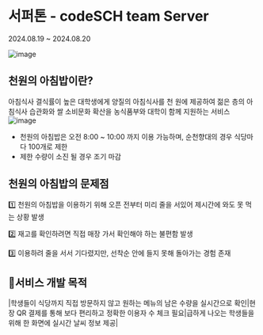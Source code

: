 # 서퍼톤 - codeSCH team Server
2024.08.19 ~ 2024.08.20

![image](https://github.com/user-attachments/assets/8245afce-22dc-4fa8-a96e-f31970cb71c1)

## 천원의 아침밥이란?
아침식사 결식률이 높은 대학생에게 양질의 아침식사를 천 원에 제공하여 젊은 층의 아침식사 습관화와 쌀 소비문화 확산을 농식품부와 대학이 함께 지원하는 서비스
![image](https://github.com/user-attachments/assets/6d97eccc-6604-4b2c-8995-e05f9a95c73b)
- 천원의 아침밥은 오전 8:00 ~ 10:00 까지 이용 가능하며, 순천향대의 경우 식당마다 100개로 제한
- 제한 수량이 소진 될 경우 조기 마감

## 천원의 아침밥의 문제점
1️⃣ 천원의 아침밥을 이용하기 위해 오픈 전부터 미리 줄을 서있어 제시간에 와도 못 먹는 상황 발생

2️⃣ 재고를 확인하려면  직접 매장 가서 확인해야 하는 불편함 발생

3️⃣ 이용하려 줄을 서서 기다렸지만, 선착순 안에 들지 못해 돌아가는 경험 존재

## 📍서비스 개발 목적
|학생들이 식당까지 직접 방문하지 않고 원하는 메뉴의 남은 수량을 실시간으로 확인|현장 QR 결제를 통해 보다 편리하고 정확한 이용자 수 체크 필요|급하게 나오는 학생들을 위해 한 화면에 실시간 날씨 정보 제공|









